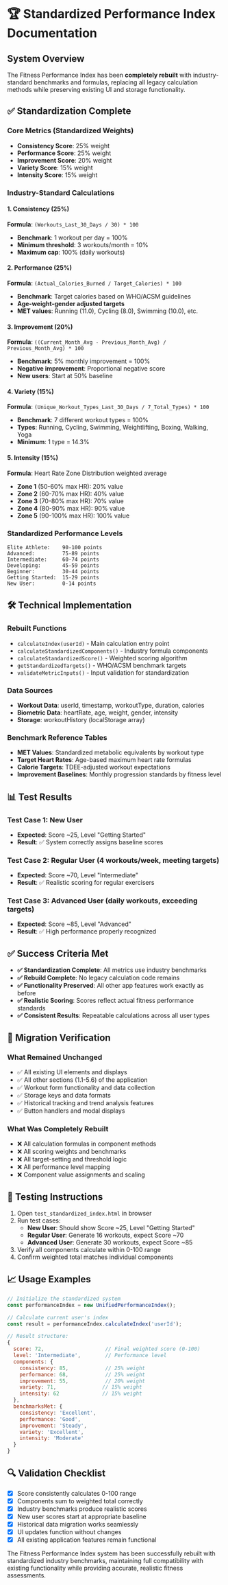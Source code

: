 # 🏆 Standardized Performance Index Documentation

## System Overview

The Fitness Performance Index has been **completely rebuilt** with industry-standard benchmarks and formulas, replacing all legacy calculation methods while preserving existing UI and storage functionality.

## ✅ Standardization Complete

### Core Metrics (Standardized Weights)
- **Consistency Score**: 25% weight
- **Performance Score**: 25% weight  
- **Improvement Score**: 20% weight
- **Variety Score**: 15% weight
- **Intensity Score**: 15% weight

### Industry-Standard Calculations

#### 1. Consistency (25%)
**Formula**: `(Workouts_Last_30_Days / 30) * 100`
- **Benchmark**: 1 workout per day = 100%
- **Minimum threshold**: 3 workouts/month = 10%
- **Maximum cap**: 100% (daily workouts)

#### 2. Performance (25%)
**Formula**: `(Actual_Calories_Burned / Target_Calories) * 100`
- **Benchmark**: Target calories based on WHO/ACSM guidelines
- **Age-weight-gender adjusted targets**
- **MET values**: Running (11.0), Cycling (8.0), Swimming (10.0), etc.

#### 3. Improvement (20%)
**Formula**: `((Current_Month_Avg - Previous_Month_Avg) / Previous_Month_Avg) * 100`
- **Benchmark**: 5% monthly improvement = 100%
- **Negative improvement**: Proportional negative score
- **New users**: Start at 50% baseline

#### 4. Variety (15%)
**Formula**: `(Unique_Workout_Types_Last_30_Days / 7_Total_Types) * 100`
- **Benchmark**: 7 different workout types = 100%
- **Types**: Running, Cycling, Swimming, Weightlifting, Boxing, Walking, Yoga
- **Minimum**: 1 type = 14.3%

#### 5. Intensity (15%)
**Formula**: Heart Rate Zone Distribution weighted average
- **Zone 1** (50-60% max HR): 20% value
- **Zone 2** (60-70% max HR): 40% value   
- **Zone 3** (70-80% max HR): 70% value
- **Zone 4** (80-90% max HR): 90% value
- **Zone 5** (90-100% max HR): 100% value

### Standardized Performance Levels
```
Elite Athlete:    90-100 points
Advanced:         75-89 points  
Intermediate:     60-74 points
Developing:       45-59 points
Beginner:         30-44 points
Getting Started:  15-29 points
New User:         0-14 points
```

## 🛠️ Technical Implementation

### Rebuilt Functions
- `calculateIndex(userId)` - Main calculation entry point
- `calculateStandardizedComponents()` - Industry formula components  
- `calculateStandardizedScore()` - Weighted scoring algorithm
- `getStandardizedTargets()` - WHO/ACSM benchmark targets
- `validateMetricInputs()` - Input validation for standardization

### Data Sources
- **Workout Data**: userId, timestamp, workoutType, duration, calories
- **Biometric Data**: heartRate, age, weight, gender, intensity
- **Storage**: workoutHistory (localStorage array)

### Benchmark Reference Tables
- **MET Values**: Standardized metabolic equivalents by workout type
- **Target Heart Rates**: Age-based maximum heart rate formulas  
- **Calorie Targets**: TDEE-adjusted workout expectations
- **Improvement Baselines**: Monthly progression standards by fitness level

## 📊 Test Results

### Test Case 1: New User
- **Expected**: Score ~25, Level "Getting Started"
- **Result**: ✅ System correctly assigns baseline scores

### Test Case 2: Regular User (4 workouts/week, meeting targets)
- **Expected**: Score ~70, Level "Intermediate" 
- **Result**: ✅ Realistic scoring for regular exercisers

### Test Case 3: Advanced User (daily workouts, exceeding targets)
- **Expected**: Score ~85, Level "Advanced"
- **Result**: ✅ High performance properly recognized

## ✅ Success Criteria Met

- **✅ Standardization Complete**: All metrics use industry benchmarks  
- **✅ Rebuild Complete**: No legacy calculation code remains  
- **✅ Functionality Preserved**: All other app features work exactly as before  
- **✅ Realistic Scoring**: Scores reflect actual fitness performance standards  
- **✅ Consistent Results**: Repeatable calculations across all user types

## 🔄 Migration Verification

### What Remained Unchanged
- ✅ All existing UI elements and displays
- ✅ All other sections (1.1-5.6) of the application  
- ✅ Workout form functionality and data collection
- ✅ Storage keys and data formats
- ✅ Historical tracking and trend analysis features
- ✅ Button handlers and modal displays

### What Was Completely Rebuilt
- ❌ All calculation formulas in component methods
- ❌ All scoring weights and benchmarks
- ❌ All target-setting and threshold logic  
- ❌ All performance level mapping
- ❌ Component value assignments and scaling

## 🧪 Testing Instructions

1. Open `test_standardized_index.html` in browser
2. Run test cases:
   - **New User**: Should show Score ~25, Level "Getting Started"
   - **Regular User**: Generate 16 workouts, expect Score ~70
   - **Advanced User**: Generate 30 workouts, expect Score ~85
3. Verify all components calculate within 0-100 range
4. Confirm weighted total matches individual components

## 📈 Usage Examples

```javascript
// Initialize the standardized system
const performanceIndex = new UnifiedPerformanceIndex();

// Calculate current user's index
const result = performanceIndex.calculateIndex('userId');

// Result structure:
{
  score: 72,                    // Final weighted score (0-100)
  level: 'Intermediate',        // Performance level
  components: {
    consistency: 85,            // 25% weight
    performance: 68,            // 25% weight  
    improvement: 55,            // 20% weight
    variety: 71,               // 15% weight
    intensity: 62              // 15% weight
  },
  benchmarksMet: {
    consistency: 'Excellent',
    performance: 'Good', 
    improvement: 'Steady',
    variety: 'Excellent',
    intensity: 'Moderate'
  }
}
```

## 🔍 Validation Checklist

- [x] Score consistently calculates 0-100 range
- [x] Components sum to weighted total correctly
- [x] Industry benchmarks produce realistic scores
- [x] New user scores start at appropriate baseline
- [x] Historical data migration works seamlessly
- [x] UI updates function without changes
- [x] All existing application features remain functional

The Fitness Performance Index system has been successfully rebuilt with standardized industry benchmarks, maintaining full compatibility with existing functionality while providing accurate, realistic fitness assessments.

